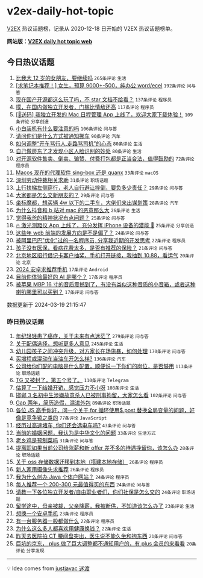 # v2ex-daily-hot-topic

[V2EX](https://www.v2ex.com/) 热议话题榜，记录从 2020-12-18 日开始的 V2EX 热议话题榜单。

**网站版：[V2EX daily hot topic web](https://boojack.github.io/v2ex-daily-hot-topic-web/)**

## 今日热议话题

<!-- TODAY BEGIN -->

1. [比我大 12 岁的女朋友，要继续吗](https://www.v2ex.com/t/1024951) `265条评论` `生活`
1. [[求笔记本推荐！] 女生，预算 9000+-500，纯办公 word/ecel](https://www.v2ex.com/t/1024975) `192条评论` `问与答`
1. [现在国产开源都这么玩了吗，不 star 文档不给看？](https://www.v2ex.com/t/1024935) `137条评论` `程序员`
1. [噗，在国内做独立开发者，门槛比情敌还高](https://www.v2ex.com/t/1025007) `117条评论` `程序员`
1. [[🎁送码] 我独立开发的 Mac 日程管理 App 上线了，欢迎大家下载体验！](https://www.v2ex.com/t/1024956) `109条评论` `分享创造`
1. [小白装机有什么要注意的吗](https://www.v2ex.com/t/1024917) `106条评论` `问与答`
1. [请问你们是什么方式被通知挪车](https://www.v2ex.com/t/1024932) `90条评论` `汽车`
1. [如何调整“开车骂行人,走路骂司机”的心态](https://www.v2ex.com/t/1024924) `80条评论` `生活`
1. [自己做房东了才发现小区人脸识别的妙处](https://www.v2ex.com/t/1024995) `80条评论` `生活`
1. [对开源软件售卖、倒卖、骗赞、付费打包都是正当合法，值得鼓励的](https://www.v2ex.com/t/1024977) `72条评论` `程序员`
1. [Macos 现在的代理软件 sing-box 还是 quanx](https://www.v2ex.com/t/1025167) `33条评论` `macOS`
1. [深圳劳动仲裁相关求助](https://www.v2ex.com/t/1025128) `31条评论` `职场话题`
1. [上行扶梯左侧穿行，老人自行避让摔倒，要负多少责任？](https://www.v2ex.com/t/1025156) `29条评论` `问与答`
1. [大家都是怎么交新朋友的？](https://www.v2ex.com/t/1025029) `29条评论` `问与答`
1. [坐标魔都，想买辆 4w 以下的二手车，大佬们来出谋划策](https://www.v2ex.com/t/1025080) `28条评论` `汽车`
1. [为什么抖音和 b 站对 mac 的恶意那么大](https://www.v2ex.com/t/1025014) `26条评论` `生活`
1. [觉得我爸的精神状况有点问题？](https://www.v2ex.com/t/1025022) `25条评论` `问与答`
1. [🔥 激光测距仪 App 上线了，充分发挥 iPhone 设备的潜能 🤯](https://www.v2ex.com/t/1024911) `25条评论` `分享创造`
1. [这些年 web 前端的发展方向是不是偏了？](https://www.v2ex.com/t/1024973) `24条评论` `问与答`
1. [被阿里巴巴"优化"过的一名程序员, 分享我近期的开发思考](https://www.v2ex.com/t/1025129) `22条评论` `程序员`
1. [孩子没有医保，看病花费太多，是否有推荐的保险？](https://www.v2ex.com/t/1025089) `21条评论` `问与答`
1. [北京地区招行借记卡客户抽奖，手机打开链接，我抽到 10.88，看运气](https://www.v2ex.com/t/1025040) `20条评论` `北京`
1. [2024 安卓求推荐手机](https://www.v2ex.com/t/1025136) `17条评论` `Android`
1. [目前你体验最好的 AI 是哪个？](https://www.v2ex.com/t/1025115) `17条评论` `程序员`
1. [被苹果 MBP 16 寸的音质震撼到了，有没有类似这种音质的小音箱，或者这种喇叭哪里可以买到？](https://www.v2ex.com/t/1025073) `17条评论` `问与答`

数据更新于 2024-03-19 21:15:47

<!-- TODAY END -->

### 昨日热议话题

<!-- YESTERDAY BEGIN -->

1. [年纪轻轻患了癌症，关于未来有点迷茫了](https://www.v2ex.com/t/1024660) `279条评论` `问与答`
1. [关于配偶选择，想听更多人意见](https://www.v2ex.com/t/1024591) `245条评论` `生活`
1. [幼儿园孩子之间冲突升级，对方家长在场施暴，如何处理](https://www.v2ex.com/t/1024723) `170条评论` `问与答`
1. [买增程或混动车当油车开怎么样?](https://www.v2ex.com/t/1024601) `136条评论` `汽车`
1. [公司给你们配的电脑是什么配置，顺便说一下你们的岗位，是否够用](https://www.v2ex.com/t/1024571) `113条评论` `职场话题`
1. [TG 又被封了，第五个号了。](https://www.v2ex.com/t/1024560) `110条评论` `Telegram`
1. [估算了一下结婚开销，感觉压力不小呀](https://www.v2ex.com/t/1024602) `108条评论` `生活`
1. [邯郸 3 名初中生涉嫌故意杀人已被刑事拘留，大家怎么看](https://www.v2ex.com/t/1024667) `102条评论` `问与答`
1. [Gap 两年，简历造假，混进外包](https://www.v2ex.com/t/1024664) `89条评论` `职场话题`
1. [各位 JS 高手你好，问一个关于 for 循环使用$.post 替换全局变量的问题，好像是竞争锁之类的](https://www.v2ex.com/t/1024619) `77条评论` `JavaScript`
1. [经历过高速堵车, 你们还会选电车吗?](https://www.v2ex.com/t/1024800) `43条评论` `问与答`
1. [当前的婚姻问题，我认为是中华文化的问题](https://www.v2ex.com/t/1024784) `33条评论` `生活方式`
1. [老乡鸡是预制菜吗](https://www.v2ex.com/t/1024570) `31条评论` `问与答`
1. [提离职如果当前公司给涨薪和新 offer 差不多的待遇挽留你，该怎么办](https://www.v2ex.com/t/1024774) `28条评论` `职场话题`
1. [关于 oss 存储数据迁移到本地（搭建本地存储）](https://www.v2ex.com/t/1024650) `26条评论` `程序员`
1. [新人家用摄像头求推荐](https://www.v2ex.com/t/1024596) `26条评论` `程序员`
1. [我为什么创办 Java 个体户网站？](https://www.v2ex.com/t/1024772) `24条评论` `程序员`
1. [每人推荐一个 200-300 元最值得买的东西](https://www.v2ex.com/t/1024767) `24条评论` `问与答`
1. [请教一下各位独立开发者/自由职业者们，你们社保是怎么交的](https://www.v2ex.com/t/1024562) `24条评论` `职场话题`
1. [留学途中，母亲被裁，父亲降薪，我被断供，不知道该怎么办了](https://www.v2ex.com/t/1024906) `23条评论` `生活`
1. [想换一个安卓手机](https://www.v2ex.com/t/1024574) `23条评论` `程序员`
1. [有一台服务器一般都做什么](https://www.v2ex.com/t/1024876) `22条评论` `程序员`
1. [为什么这么多人都喜欢用健康换钱？](https://www.v2ex.com/t/1024865) `22条评论` `生活`
1. [昨天去医院拍 CT 腰间盘突出，医生说不能久坐和抱东西](https://www.v2ex.com/t/1024572) `21条评论` `问与答`
1. [巨坑的京东， plus 做了巨大调整都不通知用户的，有 plus 会员的来看看](https://www.v2ex.com/t/1024748) `20条评论` `分享发现`

<!-- YESTERDAY END -->

---

💡 Idea comes from [justjavac 迷渡](https://github.com/justjavac/)
